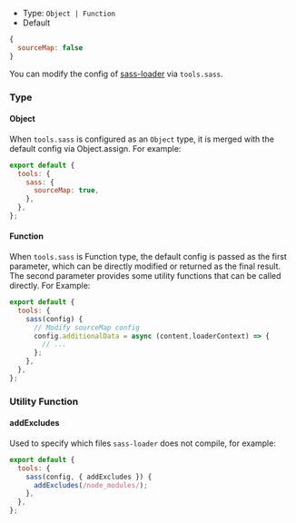 - Type: `Object | Function`
- Default

```js
{
  sourceMap: false
}
```

You can modify the config of [sass-loader](https://github.com/webpack-contrib/sass-loader) via `tools.sass`.

### Type

#### Object

When `tools.sass` is configured as an `Object` type, it is merged with the default config via Object.assign. For example:

```js
export default {
  tools: {
    sass: {
      sourceMap: true,
    },
  },
};
```

#### Function

When `tools.sass` is Function type, the default config is passed as the first parameter, which can be directly modified or returned as the final result. The second parameter provides some utility functions that can be called directly. For Example:

```js
export default {
  tools: {
    sass(config) {
      // Modify sourceMap config
      config.additionalData = async (content,loaderContext) => {
        // ...
      };
    },
  },
};
```

### Utility Function

#### addExcludes

Used to specify which files `sass-loader` does not compile, for example:

```js
export default {
  tools: {
    sass(config, { addExcludes }) {
      addExcludes(/node_modules/);
    },
  },
};
```
